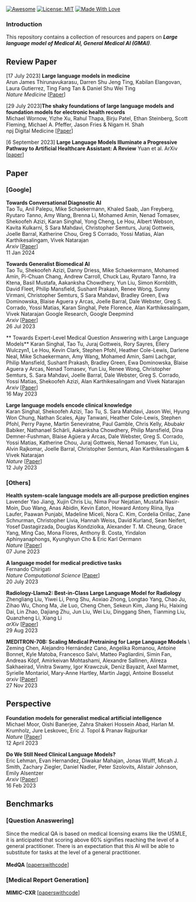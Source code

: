 [![Awesome](https://cdn.rawgit.com/sindresorhus/awesome/d7305f38d29fed78fa85652e3a63e154dd8e8829/media/badge.svg)](https://github.com/hee9joon/Awesome-Diffusion-Models) 
[![License: MIT](https://img.shields.io/badge/License-MIT-green.svg)](https://opensource.org/licenses/MIT)
[![Made With Love](https://img.shields.io/badge/Made%20With-Love-red.svg)](https://github.com/chetanraj/awesome-github-badges)

### Introduction
This repository contains a collection of resources and papers on ***Large language model of Medical AI, General Medical AI (GMAI)***.

## Review Paper
[17 July 2023] **Large language models in medicine** \
Arun James Thirunavukarasu, Darren Shu Jeng Ting, Kabilan Elangovan, Laura Gutierrez, Ting Fang Tan & Daniel Shu Wei Ting \
*Nature Medicine* [[Paper](https://medium.com/mlearning-ai/beyond-diffusion-what-is-personalized-image-generation-and-how-can-you-customize-image-synthesis-26a89d5b335)]

[29 July 2023]**The shaky foundations of large language models and foundation models for electronic health records** \
Michael Wornow, Yizhe Xu, Rahul Thapa, Birju Patel, Ethan Steinberg, Scott Fleming, Michael A. Pfeffer, Jason Fries & Nigam H. Shah  \
npj Digital Medicine [[Paper](https://www.nature.com/articles/s41746-023-00879-8)] 

[6 September 2023] **Large Language Models Illuminate a Progressive Pathway to Artificial Healthcare Assistant: A Review**
Yuan et al. ArXiv [[paper](https://arxiv.org/abs/2311.01918)]

## Paper
### [Google]
**Towards Conversational Diagnostic AI** \
Tao Tu, Anil Palepu, Mike Schaekermann, Khaled Saab, Jan Freyberg, Ryutaro Tanno, Amy Wang, Brenna Li, Mohamed Amin, Nenad Tomasev, Shekoofeh Azizi, Karan Singhal, Yong Cheng, Le Hou, Albert Webson, Kavita Kulkarni, S Sara Mahdavi, Christopher Semturs, Juraj Gottweis, Joelle Barral, Katherine Chou, Greg S Corrado, Yossi Matias, Alan Karthikesalingam, Vivek Natarajan \
*Arxiv* [[Paper](https://arxiv.org/abs/2401.05654)]\
11 Jan 2024 

**Towards Generalist Biomedical AI** \
Tao Tu, Shekoofeh Azizi, Danny Driess, Mike Schaekermann, Mohamed Amin, Pi-Chuan Chang, Andrew Carroll, Chuck Lau, Ryutaro Tanno, Ira Ktena, Basil Mustafa, Aakanksha Chowdhery, Yun Liu, Simon Kornblith, David Fleet, Philip Mansfield, Sushant Prakash, Renee Wong, Sunny Virmani, Christopher Semturs, S Sara Mahdavi, Bradley Green, Ewa Dominowska, Blaise Aguera y Arcas, Joelle Barral, Dale Webster, Greg S. Corrado, Yossi Matias, Karan Singhal, Pete Florence, Alan Karthikesalingam, Vivek Natarajan
Google Research, Google Deepmind \
*Arxiv* [[Paper](https://arxiv.org/abs/2307.14334)] \
26 Jul 2023

** Towards Expert-Level Medical Question Answering with Large Language Models**
Karan Singhal, Tao Tu, Juraj Gottweis, Rory Sayres, Ellery Wulczyn1, Le Hou, Kevin Clark, Stephen Pfohl, Heather Cole-Lewis, Darlene Neal, Mike Schaekermann, Amy Wang, Mohamed Amin, Sami Lachgar, Philip Mansfield, Sushant Prakash, Bradley Green, Ewa Dominowska, Blaise Aguera y Arcas, Nenad Tomasev, Yun Liu, Renee Wong, Christopher Semturs, S. Sara Mahdavi, Joelle Barral, Dale Webster, Greg S. Corrado, Yossi Matias, Shekoofeh Azizi, Alan Karthikesalingam and Vivek Natarajan\
*Arxiv* [[Paper](https://arxiv.org/abs/2305.09617)] \
16 May 2023

**Large language models encode clinical knowledge** \
Karan Singhal, Shekoofeh Azizi, Tao Tu, S. Sara Mahdavi, Jason Wei, Hyung Won Chung, Nathan Scales, Ajay Tanwani, Heather Cole-Lewis, Stephen Pfohl, Perry Payne, Martin Seneviratne, Paul Gamble, Chris Kelly, Abubakr Babiker, Nathanael Schärli, Aakanksha Chowdhery, Philip Mansfield, Dina Demner-Fushman, Blaise Agüera y Arcas, Dale Webster, Greg S. Corrado, Yossi Matias, Katherine Chou, Juraj Gottweis, Nenad Tomasev, Yun Liu, Alvin Rajkomar, Joelle Barral, Christopher Semturs, Alan Karthikesalingam & Vivek Natarajan \
*Nature* [[Paper](https://www.nature.com/articles/s41586-023-06291-2)]\
12 July 2023

### [Others]
**Health system-scale language models are all-purpose prediction engines** \
Lavender Yao Jiang, Xujin Chris Liu, Nima Pour Nejatian, Mustafa Nasir-Moin, Duo Wang, Anas Abidin, Kevin Eaton, Howard Antony Riina, Ilya Laufer, Paawan Punjabi, Madeline Miceli, Nora C. Kim, Cordelia Orillac, Zane Schnurman, Christopher Livia, Hannah Weiss, David Kurland, Sean Neifert, Yosef Dastagirzada, Douglas Kondziolka, Alexander T. M. Cheung, Grace Yang, Ming Cao, Mona Flores, Anthony B. Costa, Yindalon Aphinyanaphongs, Kyunghyun Cho & Eric Karl Oermann \
*Nature* [[Paper](https://www.nature.com/articles/s41586-023-06160-y)]\
07 June 2023

**A language model for medical predictive tasks** \
Fernando Chirigati \
*Nature Computational Science* [[Paper](https://www.nature.com/articles/s43588-023-00493-4)] \
20 July 2023

**Radiology-Llama2: Best-in-Class Large Language Model for Radiology** \
Zhengliang Liu, Yiwei Li, Peng Shu, Aoxiao Zhong, Longtao Yang, Chao Ju, Zihao Wu, Chong Ma, Jie Luo, Cheng Chen, Sekeun Kim, Jiang Hu, Haixing Dai, Lin Zhao, Dajiang Zhu, Jun Liu, Wei Liu, Dinggang Shen, Tianming Liu, Quanzheng Li, Xiang Li \
*arXiv* [[Paper](https://arxiv.org/abs/2309.06419)] \
29 Aug 2023

**MEDITRON-70B: Scaling Medical Pretraining for Large Language Models** \ 
Zeming Chen, Alejandro Hernández Cano, Angelika Romanou, Antoine Bonnet, Kyle Matoba, Francesco Salvi, Matteo Pagliardini, Simin Fan, Andreas Köpf, Amirkeivan Mohtashami, Alexandre Sallinen, Alireza Sakhaeirad, Vinitra Swamy, Igor Krawczuk, Deniz Bayazit, Axel Marmet, Syrielle Montariol, Mary-Anne Hartley, Martin Jaggi, Antoine Bosselut \
*arxiv* [[Paper](https://arxiv.org/abs/2311.16079)] \
 27 Nov 2023

## Perspective
**Foundation models for generalist medical artificial intelligence** \
Michael Moor, Oishi Banerjee, Zahra Shakeri Hossein Abad, Harlan M. Krumholz, Jure Leskovec, Eric J. Topol & Pranav Rajpurkar \
*Nature* [[Paper](https://www.nature.com/articles/s41586-023-05881-4)] \
12 April 2023

**Do We Still Need Clinical Language Models?** \
Eric Lehman, Evan Hernandez, Diwakar Mahajan, Jonas Wulff, Micah J. Smith, Zachary Ziegler, Daniel Nadler, Peter Szolovits, Alistair Johnson, Emily Alsentzer \
*Arxiv* [[Paper](https://arxiv.org/abs/2302.08091)] \
16 Feb 2023

## Benchmarks
### [Question Anaswering] 
Since the medical QA is based on medical licensing exams like the USMLE, it is anticipated that scoring above 60% signifies reaching the level of a general practitioner. There is an expectation that this AI will be able to substitute for tasks at the level of a general practitioner. \
 \
**MedQA** [[paperswithcode](https://paperswithcode.com/sota/question-answering-on-medqa-usmle)]

### [Medical Report Generation]
**MIMIC-CXR** [[paperswithcode](https://paperswithcode.com/sota/medical-report-generation-on-mimic-cxr)]

